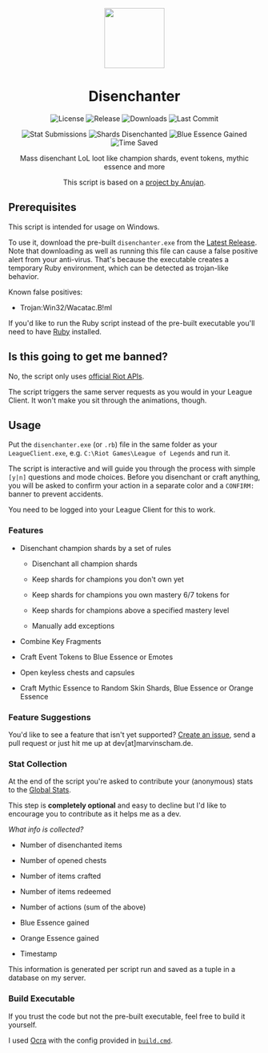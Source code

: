 <p align="center" style="margin-bottom: 0px !important;">
  <img src="https://raw.githubusercontent.com/marvinscham/disenchanter/main/BE_icon.ico" width="120" align="center">
</p>
<h1 align="center">Disenchanter</h1>
<div align="center">
  
![License](https://img.shields.io/github/license/marvinscham/disenchanter)
![Release](https://img.shields.io/github/v/release/marvinscham/disenchanter)
![Downloads](https://img.shields.io/github/downloads/marvinscham/disenchanter/total)
![Last Commit](https://img.shields.io/github/last-commit/marvinscham/disenchanter)


![Stat Submissions](https://img.shields.io/badge/dynamic/json?color=blue&label=stat%20submissions&query=%24%5B%3A1%5D.submissions&url=https%3A%2F%2Fchecksch.de%2Fhook%2Fdisenchanter.php)
![Shards Disenchanted](https://img.shields.io/badge/dynamic/json?color=blue&label=shards%20disenchanted&query=%24%5B%3A1%5D.disenchanted_thousands&url=https%3A%2F%2Fchecksch.de%2Fhook%2Fdisenchanter.php&suffix=K)
![Blue Essence Gained](https://img.shields.io/badge/dynamic/json?color=blue&label=blue%20essence%20gained&query=%24%5B%3A1%5D.blue_essence_millions&url=https%3A%2F%2Fchecksch.de%2Fhook%2Fdisenchanter.php&suffix=M)
![Time Saved](https://img.shields.io/badge/dynamic/json?color=blue&label=time%20saved&query=%24%5B%3A1%5D.hours_saved&url=https%3A%2F%2Fchecksch.de%2Fhook%2Fdisenchanter.php&suffix=%20hours)
  
Mass disenchant LoL loot like champion shards, event tokens, mythic essence and more

This script is based on a [project by Anujan](https://github.com/Anujan/disenchant-champ-shards).
  
</div>

## Prerequisites

This script is intended for usage on Windows.

To use it, download the pre-built `disenchanter.exe` from the [Latest Release](https://github.com/marvinscham/disenchanter/releases). Note that downloading as well as running this file can cause a false positive alert from your anti-virus. That's because the executable creates a temporary Ruby environment, which can be detected as trojan-like behavior.

Known false positives:

- Trojan:Win32/Wacatac.B!ml

If you'd like to run the Ruby script instead of the pre-built executable you'll need to have [Ruby](https://www.ruby-lang.org/) installed.

## Is this going to get me banned?

No, the script only uses [official Riot APIs](https://developer.riotgames.com/docs/lol#league-client).

The script triggers the same server requests as you would in your League Client. It won't make you sit through the animations, though.

## Usage

Put the `disenchanter.exe` (or `.rb`) file in the same folder as your `LeagueClient.exe`, e.g. `C:\Riot Games\League of Legends` and run it.

The script is interactive and will guide you through the process with simple `[y|n]` questions and mode choices. Before you disenchant or craft anything, you will be asked to confirm your action in a separate color and a `CONFIRM:` banner to prevent accidents.

You need to be logged into your League Client for this to work.

### Features

- Disenchant champion shards by a set of rules

  - Disenchant all champion shards

  - Keep shards for champions you don't own yet

  - Keep shards for champions you own mastery 6/7 tokens for

  - Keep shards for champions above a specified mastery level

  - Manually add exceptions

- Combine Key Fragments

- Craft Event Tokens to Blue Essence or Emotes

- Open keyless chests and capsules

- Craft Mythic Essence to Random Skin Shards, Blue Essence or Orange Essence

### Feature Suggestions

You'd like to see a feature that isn't yet supported? [Create an issue](https://github.com/marvinscham/disenchanter/issues/new), send a pull request or just hit me up at dev[at]marvinscham.de.

### Stat Collection

At the end of the script you're asked to contribute your (anonymous) stats to the [Global Stats](https://checksch.de/hook/disenchanter.php).

This step is **completely optional** and easy to decline but I'd like to encourage you to contribute as it helps me as a dev.

_What info is collected?_

- Number of disenchanted items

- Number of opened chests

- Number of items crafted

- Number of items redeemed

- Number of actions (sum of the above)

- Blue Essence gained

- Orange Essence gained

- Timestamp

This information is generated per script run and saved as a tuple in a database on my server.

### Build Executable

If you trust the code but not the pre-built executable, feel free to build it yourself.

I used [Ocra](https://github.com/larsch/ocra) with the config provided in [`build.cmd`](https://github.com/marvinscham/disenchanter/blob/main/build.cmd).
